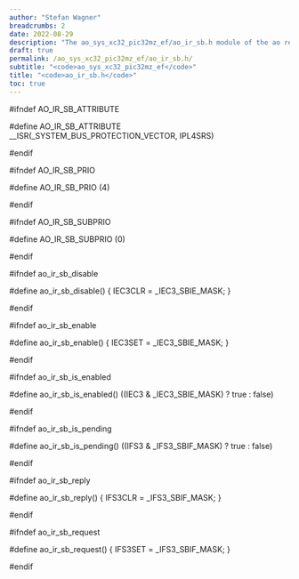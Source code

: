 ```yaml
---
author: "Stefan Wagner"
breadcrumbs: 2
date: 2022-08-29
description: "The ao_sys_xc32_pic32mz_ef/ao_ir_sb.h module of the ao real-time operating system."
draft: true
permalink: /ao_sys_xc32_pic32mz_ef/ao_ir_sb.h/ 
subtitle: "<code>ao_sys_xc32_pic32mz_ef</code>"
title: "<code>ao_ir_sb.h</code>"
toc: true
---
```


#ifndef AO_IR_SB_ATTRIBUTE

#define AO_IR_SB_ATTRIBUTE      __ISR(_SYSTEM_BUS_PROTECTION_VECTOR, IPL4SRS)

#endif

#ifndef AO_IR_SB_PRIO

#define AO_IR_SB_PRIO           (4)

#endif

#ifndef AO_IR_SB_SUBPRIO

#define AO_IR_SB_SUBPRIO        (0)

#endif

#ifndef ao_ir_sb_disable

#define ao_ir_sb_disable()      { IEC3CLR = _IEC3_SBIE_MASK; }

#endif

#ifndef ao_ir_sb_enable

#define ao_ir_sb_enable()       { IEC3SET = _IEC3_SBIE_MASK; }

#endif

#ifndef ao_ir_sb_is_enabled

#define ao_ir_sb_is_enabled()   ((IEC3 & _IEC3_SBIE_MASK) ? true : false)

#endif

#ifndef ao_ir_sb_is_pending

#define ao_ir_sb_is_pending()   ((IFS3 & _IFS3_SBIF_MASK) ? true : false)

#endif

#ifndef ao_ir_sb_reply

#define ao_ir_sb_reply()        { IFS3CLR = _IFS3_SBIF_MASK; }

#endif

#ifndef ao_ir_sb_request

#define ao_ir_sb_request()      { IFS3SET = _IFS3_SBIF_MASK; }

#endif

